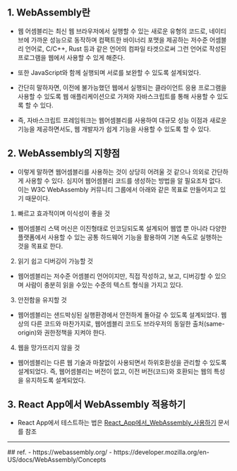 ## 1. WebAssembly란
- 웹 어셈블리는 최신 웹 브라우저에서 실행할 수 있는 새로운 유형의 코드로, 네이티브에 가까운 성능으로 동작하며 컴팩트한 바이너리 포맷을 제공하는 저수준 어셈블리 언어로, C/C++, Rust 등과 같은 언어의 컴파일 타겟으로써 그런 언어로 작성된 프로그램을 웹에서 사용할 수 있게 해준다.
- 또한 JavaScript와 함께 실행되며 서로를 보완할 수 있도록 설계되었다.

- 간단히 말하자면, 이전에 불가능했던 웹에서 실행되는 클라이언트 응용 프로그램을 사용할 수 있도록 웹 애플리케이션으로 가져와 자바스크립트를 통해 사용할 수 있도록 할 수 있다.
- 즉, 자바스크립트 프레임워크는 웹어셈블리를 사용하여 대규모 성능 이점과 새로운 기능을 제공하면서도, 웹 개발자가 쉽게 기능을 사용할 수 있도록 할 수 있다.


## 2. WebAssembly의 지향점
- 이렇게 말하면 웹어셈블리를 사용하는 것이 상당히 어려울 것 같으나 의외로 간단하게 사용할 수 있다. 심지어 웹어셈블리 코드를 생성하는 방법을 알 필요조차 없다. 이는 W3C WebAssembly 커뮤니티 그룹에서 아래와 같은 목표로 만들어지고 있기 때문이다.

1. 빠르고 효과적이며 이식성이 좋을 것
- 웹어셈블리 스택 머신은 이진형태로 인코딩되도록 설계되어 웹앱 뿐 아니라 다양한 플랫폼에서 사용할 수 있는 공통 하드웨어 기능을 활용하여 기본 속도로 실행하는 것을 목표로 한다.

2. 읽기 쉽고 디버깅이 가능할 것
- 웹어셈블리는 저수준 어셈블리 언어이지만, 직접 작성하고, 보고, 디버깅할 수 있으며 사람이 충분히 읽을 수있는 수준의 텍스트 형식을 가지고 있다.

3. 안전함을 유지할 것
- 웹어셈블리는 샌드박싱된 실행환경에서 안전하게 돌아갈 수 있도록 설계되었다. 웹상의 다른 코드와 마찬가지로, 웹어셈블리 코드도 브라우저의 동일한 출처(same-origin)와 권한정책을 지켜야 한다.

4. 웹을 망가뜨리지 않을 것
- 웹어셈블리는 다른 웹 기술과 마찰없이 사용되면서 하위호환성을 관리할 수 있도록 설계되었다. 즉, 웹어셈블리는 버전이 없고, 이전 버전(코드)와 호환되는 웹의 특성을 유지하도록 설계되었다.


## 3. React App에서 WebAssembly 적용하기
- React App에서 테스트하는 법은 [React_App에서_WebAssembly_사용하기](./React_App에서_WebAssembly_사용하기.md) 문서를 참조



<hr>
## ref.
- https://webassembly.org/
- https://developer.mozilla.org/en-US/docs/WebAssembly/Concepts